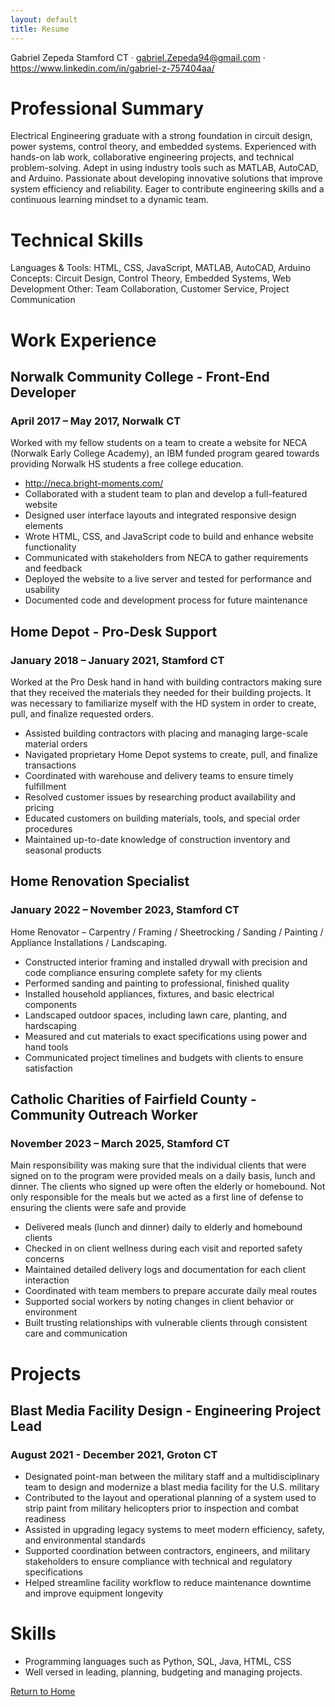 ```yaml
---
layout: default
title: Resume
---
```


Gabriel Zepeda
Stamford CT
· gabriel.Zepeda94@gmail.com 
· https://www.linkedin.com/in/gabriel-z-757404aa/

# Professional Summary

Electrical Engineering graduate with a strong foundation in circuit design, power systems, control theory, and embedded systems. Experienced with hands-on lab work, collaborative engineering projects, and technical problem-solving. Adept in using industry tools such as MATLAB, AutoCAD, and Arduino. Passionate about developing innovative solutions that improve system efficiency and reliability. Eager to contribute engineering skills and a continuous learning mindset to a dynamic team.

# Technical Skills

Languages & Tools: HTML, CSS, JavaScript, MATLAB, AutoCAD, Arduino
Concepts: Circuit Design, Control Theory, Embedded Systems, Web Development
Other: Team Collaboration, Customer Service, Project Communication

# Work Experience

## Norwalk Community College - Front-End Developer
### April 2017 – May 2017, Norwalk CT

Worked with my fellow students on a team to create a website for NECA (Norwalk Early College
Academy), an IBM funded program geared towards providing Norwalk HS students a free college
education.

- http://neca.bright-moments.com/ 
- Collaborated with a student team to plan and develop a full-featured website
- Designed user interface layouts and integrated responsive design elements
- Wrote HTML, CSS, and JavaScript code to build and enhance website functionality
- Communicated with stakeholders from NECA to gather requirements and feedback
- Deployed the website to a live server and tested for performance and usability
- Documented code and development process for future maintenance

## Home Depot - Pro-Desk Support
### January 2018 – January 2021, Stamford CT

Worked at the Pro Desk hand in hand with building contractors making sure that they received
the materials they needed for their building projects. It was necessary to familiarize myself with
the HD system in order to create, pull, and finalize requested orders.

- Assisted building contractors with placing and managing large-scale material orders
- Navigated proprietary Home Depot systems to create, pull, and finalize transactions
- Coordinated with warehouse and delivery teams to ensure timely fulfillment
- Resolved customer issues by researching product availability and pricing
- Educated customers on building materials, tools, and special order procedures
- Maintained up-to-date knowledge of construction inventory and seasonal products

## Home Renovation Specialist
### January 2022 – November 2023, Stamford CT

Home Renovator – Carpentry / Framing / Sheetrocking / Sanding / Painting / Appliance
Installations / Landscaping.

- Constructed interior framing and installed drywall with precision and code compliance ensuring complete safety for my clients
- Performed sanding and painting to professional, finished quality
- Installed household appliances, fixtures, and basic electrical components
- Landscaped outdoor spaces, including lawn care, planting, and hardscaping
- Measured and cut materials to exact specifications using power and hand tools
- Communicated project timelines and budgets with clients to ensure satisfaction

## Catholic Charities of Fairfield County - Community Outreach Worker
### November 2023 – March 2025, Stamford CT

Main responsibility was making sure that the individual clients that were signed on to the program were provided meals on a daily basis, lunch and dinner. The clients who signed up were often the elderly or homebound. Not only responsible for the meals but we acted as a first line of defense to ensuring the clients were safe and provide 

- Delivered meals (lunch and dinner) daily to elderly and homebound clients
- Checked in on client wellness during each visit and reported safety concerns
- Maintained detailed delivery logs and documentation for each client interaction
- Coordinated with team members to prepare accurate daily meal routes
- Supported social workers by noting changes in client behavior or environment
- Built trusting relationships with vulnerable clients through consistent care and communication

# Projects

## Blast Media Facility Design - Engineering Project Lead 
### August 2021 - December 2021, Groton CT 

- Designated point-man between the military staff and a multidisciplinary team to design and modernize a blast media facility for the U.S. military
- Contributed to the layout and operational planning of a system used to strip paint from military helicopters prior to inspection and combat readiness
- Assisted in upgrading legacy systems to meet modern efficiency, safety, and environmental standards
- Supported coordination between contractors, engineers, and military stakeholders to ensure compliance with technical and regulatory specifications
- Helped streamline facility workflow to reduce maintenance downtime and improve equipment longevity


# Skills

- Programming languages such as Python, SQL, Java, HTML, CSS
- Well versed in leading, planning, budgeting and managing projects.

[Return to Home](./index.md)